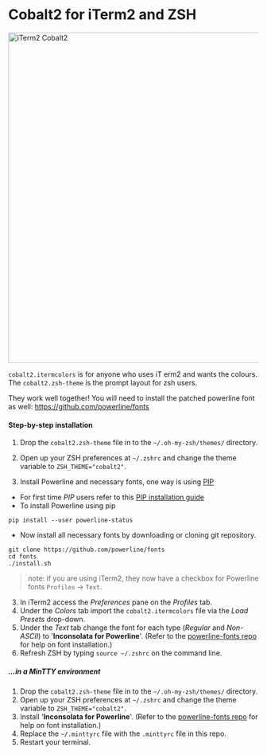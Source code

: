 # Cobalt2 for iTerm2 and ZSH

<img width="664" alt="iTerm2 Cobalt2" src="https://user-images.githubusercontent.com/176013/209395069-7e307ba0-d645-40d7-a235-267a9430080e.png">

`cobalt2.itermcolors` is for anyone who uses iT
erm2 and wants the colours. The `cobalt2.zsh-theme` is the prompt layout for zsh users.

They work well together! You will need to install the patched powerline font as well: <https://github.com/powerline/fonts>

#### Step-by-step installation
1. Drop the `cobalt2.zsh-theme` file in to the `~/.oh-my-zsh/themes/` directory.
2. Open up your ZSH preferences at `~/.zshrc` and change the theme variable to `ZSH_THEME="cobalt2"`.

3. Install Powerline and necessary fonts, one way is using [PIP](https://en.wikipedia.org/wiki/Pip_(package_manager))
 * For first time *PIP* users refer to this [PIP installation guide](https://pip.pypa.io/en/stable/installing/)
 * To install Powerline using pip
  ```
pip install --user powerline-status
  ```
 * Now install all necessary fonts by downloading or cloning git repository.

  ```
git clone https://github.com/powerline/fonts
cd fonts
./install.sh
  ```
  
> note: if you are using iTerm2, they now have a checkbox for Powerline fonts `Profiles` → `Text`.

3. In iTerm2 access the *Preferences* pane on the *Profiles* tab.
4. Under the *Colors* tab import the `cobalt2.itermcolors` file via the *Load Presets* drop-down.
5. Under the *Text* tab change the font for each type (*Regular* and *Non-ASCII*) to '**Inconsolata for Powerline**'. (Refer to the [powerline-fonts repo](https://github.com/powerline/fonts) for help on font installation.)
6. Refresh ZSH by typing `source ~/.zshrc` on the command line.

##### ...in a MinTTY environment
1. Drop the `cobalt2.zsh-theme` file in to the `~/.oh-my-zsh/themes/` directory.
2. Open up your ZSH preferences at `~/.zshrc` and change the theme variable to `ZSH_THEME="cobalt2"`.
3. Install '**Inconsolata for Powerline**'. (Refer to the [powerline-fonts repo](https://github.com/powerline/fonts) for help on font installation.)
4. Replace the `~/.minttyrc` file with the `.minttyrc` file in this repo.
5. Restart your terminal.
